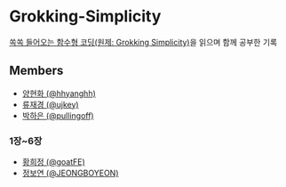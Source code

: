 # Grokking-Simplicity
[쏙쏙 들어오는 함수형 코딩(원제: Grokking Simplicity)](https://www.yes24.com/Product/Goods/108748841)을 읽으며 함께 공부한 기록 

## Members

- <a href='https://github.com/hhyanghh' target='_blank'>양현화 (@hhyanghh) </a>
- <a href='https://github.com/ujkey' target='_blank'>류재경 (@ujkey) </a>
- <a href='https://github.com/pullingoff' target='_blank'>박하은 (@pullingoff) </a>

### 1장~6장 

- <a href='https://github.com/goatFE' target='_blank'>황희정 (@goatFE) </a>
- <a href='https://github.com/JEONGBOYEON' target='_blank'>정보연 (@JEONGBOYEON) </a>
